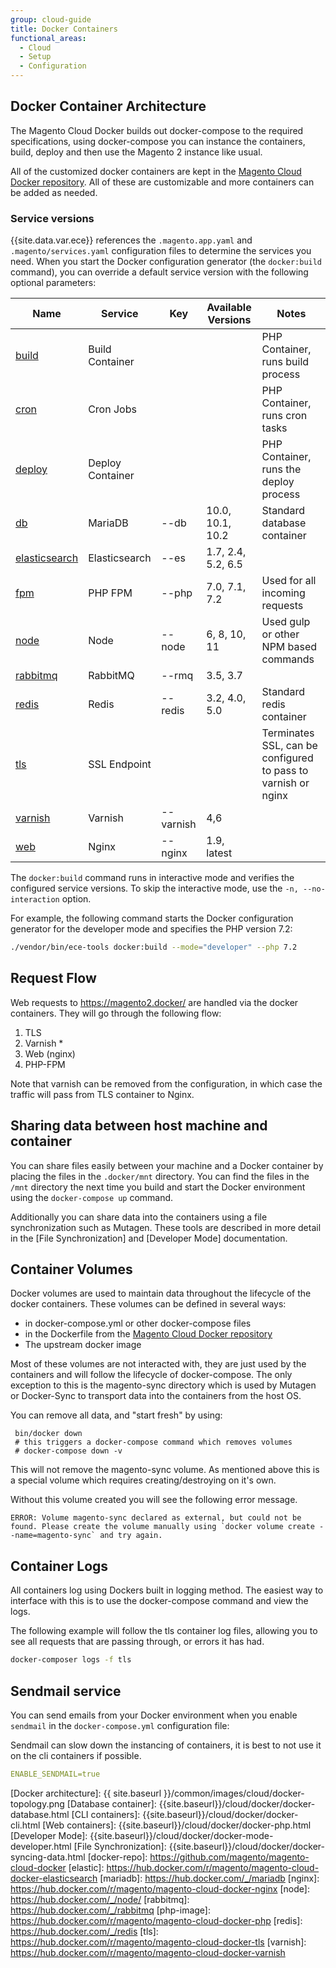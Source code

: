 ```yaml
---
group: cloud-guide
title: Docker Containers
functional_areas:
  - Cloud
  - Setup
  - Configuration
---
```



## Docker Container Architecture
The Magento Cloud Docker builds out docker-compose to the required specifications, using docker-compose you can instance the containers, build, deploy and then use the Magento 2 instance like usual.

All of the customized docker containers are kept in the [Magento Cloud Docker repository](https://github.com/magento/magento-cloud-docker). All of these are customizable and more containers can be added as needed.

### Service versions

{{site.data.var.ece}} references the `.magento.app.yaml` and `.magento/services.yaml` configuration files to determine the services you need. When you start the Docker configuration generator (the `docker:build` command), you can override a default service version with the following optional parameters:

| Name       | Service   | Key  | Available Versions | Notes
| ------------- | ---------- | ---------- | ------------------ |------------------
| [build]({{site.baseurl}}/cloud/docker/docker-containers-cli.html#build-container) | Build Container |   |   | PHP Container, runs build process
| [cron]({{site.baseurl}}/cloud/docker/docker-containers-cli.html#cron-container) | Cron Jobs |   |   |  PHP Container, runs cron tasks
| [deploy]({{site.baseurl}}/cloud/docker/docker-containers-cli.html#deploy-container) | Deploy Container |   |  |  PHP Container, runs the deploy process
| [db]({{site.baseurl}}/cloud/docker/docker-containers-service.html#database-container) | MariaDB     | --db | 10.0, 10.1, 10.2 |  Standard database container
| [elasticsearch]({{site.baseurl}}/cloud/docker/docker-containers-service.html#elasticsearch-container) | Elasticsearch | --es | 1.7, 2.4, 5.2, 6.5 |
| [fpm]({{site.baseurl}}/cloud/docker/docker-containers-service.html#fpm-container) | PHP FPM | --php | 7.0, 7.1, 7.2 |  Used for all incoming requests
| [node]({{site.baseurl}}/cloud/docker/docker-containers-cli.html#node-container) | Node | --node | 6, 8, 10, 11 |  Used gulp or other NPM based commands
| [rabbitmq]({{site.baseurl}}/cloud/docker/docker-containers-service.html#rabbitmq-container) | RabbitMQ | --rmq | 3.5, 3.7 |
| [redis]({{site.baseurl}}/cloud/docker/docker-containers-service.html#redis-container) | Redis     | --redis | 3.2, 4.0, 5.0 |   Standard redis container
| [tls]({{site.baseurl}}/cloud/docker/docker-containers-service.html#tls-container) | SSL Endpoint |  |   |  Terminates SSL, can be configured to pass to varnish or nginx
| [varnish]({{site.baseurl}}/cloud/docker/docker-containers-service.html#varnish-container) | Varnish | --varnish | 4,6 |
| [web]({{site.baseurl}}/cloud/docker/docker-containers-service.html#web-container) | Nginx | --nginx | 1.9, latest |

The `docker:build` command runs in interactive mode and verifies the configured service versions. To skip the interactive mode, use the `-n, --no-interaction` option.

For example, the following command starts the Docker configuration generator for the developer mode and specifies the PHP version 7.2:

```bash
./vendor/bin/ece-tools docker:build --mode="developer" --php 7.2
```

## Request Flow

Web requests to https://magento2.docker/ are handled via the docker containers. They will go through the following flow:

1. TLS
1. Varnish *
1. Web (nginx)
1. PHP-FPM

Note that varnish can be removed from the configuration, in which case the traffic will pass from TLS container to Nginx.

## Sharing data between host machine and container

You can share files easily between your machine and a Docker container by placing the files in the `.docker/mnt` directory. You can find the files in the `/mnt` directory the next time you build and start the Docker environment using the `docker-compose up` command.

Additionally you can share data into the containers using a file synchronization such as Mutagen. These tools are described in more detail in the [File Synchronization] and [Developer Mode] documentation.

## Container Volumes

Docker volumes are used to maintain data throughout the lifecycle of the docker containers.  These volumes can be defined in several ways:

-  in docker-compose.yml or other docker-compose files
-  in the Dockerfile from the [Magento Cloud Docker repository](https://github.com/magento/magento-cloud-docker)
-  The upstream docker image

Most of these volumes are not interacted with, they are just used by the containers and will follow the lifecycle of docker-compose. The only exception to this is the magento-sync directory which is used by Mutagen or Docker-Sync to transport data into the containers from the host OS.

You can remove all data, and "start fresh" by using:
```
 bin/docker down
 # this triggers a docker-compose command which removes volumes
 # docker-compose down -v
```
This will not remove the magento-sync volume. As mentioned above this is a special volume which requires creating/destroying on it's own.

Without this volume created you will see the following error message.
```
ERROR: Volume magento-sync declared as external, but could not be found. Please create the volume manually using `docker volume create --name=magento-sync` and try again.
```

## Container Logs

All containers log using Dockers built in logging method. The easiest way to interface with this is to use the docker-compose command and view the logs.

The following example will follow the tls container log files, allowing you to see all requests that are passing through, or errors it has had.
```sh
docker-composer logs -f tls
```

## Sendmail service

You can send emails from your Docker environment when you enable `sendmail` in the `docker-compose.yml` configuration file:

Sendmail can slow down the instancing of containers, it is best to not use it on the cli containers if possible.

```yaml
ENABLE_SENDMAIL=true
```

[Docker architecture]: {{ site.baseurl }}/common/images/cloud/docker-topology.png
[Database container]: {{site.baseurl}}/cloud/docker/docker-database.html
[CLI containers]: {{site.baseurl}}/cloud/docker/docker-cli.html
[Web containers]: {{site.baseurl}}/cloud/docker/docker-php.html
[Developer Mode]: {{site.baseurl}}/cloud/docker/docker-mode-developer.html
[File Synchronization]: {{site.baseurl}}/cloud/docker/docker-syncing-data.html
[docker-repo]: https://github.com/magento/magento-cloud-docker
[elastic]: https://hub.docker.com/r/magento/magento-cloud-docker-elasticsearch
[mariadb]: https://hub.docker.com/_/mariadb
[nginx]: https://hub.docker.com/r/magento/magento-cloud-docker-nginx
[node]: https://hub.docker.com/_/node/
[rabbitmq]: https://hub.docker.com/_/rabbitmq
[php-image]: https://hub.docker.com/r/magento/magento-cloud-docker-php
[redis]: https://hub.docker.com/_/redis
[tls]: https://hub.docker.com/r/magento/magento-cloud-docker-tls
[varnish]: https://hub.docker.com/r/magento/magento-cloud-docker-varnish
